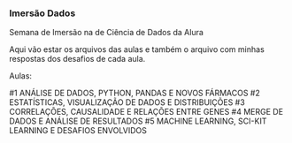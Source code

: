 ### Imersão Dados

Semana de Imersão na de Ciência de Dados da Alura

Aqui vão estar os arquivos das aulas e também o arquivo com minhas respostas dos desafios de cada aula.

Aulas: 

#1 ANÁLISE DE DADOS, PYTHON, PANDAS E NOVOS FÁRMACOS
#2 ESTATÍSTICAS, VISUALIZAÇÃO DE DADOS E DISTRIBUIÇÕES
#3 CORRELAÇÕES, CAUSALIDADE E RELAÇÕES ENTRE GENES
#4 MERGE DE DADOS E ANÁLISE DE RESULTADOS
#5 MACHINE LEARNING, SCI-KIT LEARNING E DESAFIOS ENVOLVIDOS
